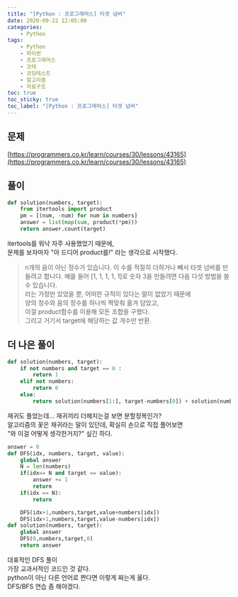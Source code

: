 ```yaml
---
title: "[Python : 프로그래머스] 타겟 넘버"
date: 2020-09-22 12:05:00
categories:
    - Python
tags:
    - Python
    - 파이썬
    - 프로그래머스
    - 코테
    - 코딩테스트
    - 알고리즘
    - 자료구조
toc: true
toc_sticky: true
toc_label: "[Python : 프로그래머스] 타겟 넘버"
---
```

## 문제
[https://programmers.co.kr/learn/courses/30/lessons/43165](https://programmers.co.kr/learn/courses/30/lessons/43165)
## 풀이
```python
def solution(numbers, target):
    from itertools import product
    pm = [(num, -num) for num in numbers]
    answer = list(map(sum, product(*pm)))
    return answer.count(target)
```
itertools를 워낙 자주 사용했었기 때문에,  
문제를 보자마자 "아 드디어 product를!" 라는 생각으로 시작했다.  
> n개의 음이 아닌 정수가 있습니다. 이 수를 적절히 더하거나 빼서 타겟 넘버를 만들려고 합니다. 예를 들어 [1, 1, 1, 1, 1]로 숫자 3을 만들려면 다음 다섯 방법을 쓸 수 있습니다.  
라는 가정만 있었을 뿐, 어떠한 규칙이 있다는 말이 없었기 때문에  
양의 정수와 음의 정수를 하나씩 짝맞춰 옮겨 담았고,  
이걸 product함수를 이용해 모든 조합을 구했다.  
그리고 거기서 target에 해당하는 값 개수만 반환.  
  
## 더 나은 풀이
```python
def solution(numbers, target):
    if not numbers and target == 0 :
        return 1
    elif not numbers:
        return 0
    else:
        return solution(numbers[1:], target-numbers[0]) + solution(numbers[1:], target+numbers[0])
```
재귀도 풀었는데... 재귀끼리 더해지는걸 보면 분할정복인가?  
알고리즘의 꽃은 재귀라는 말이 있던데, 확실히 손으로 직접 풀어보면  
"와 이걸 어떻게 셍각한거지?" 싶긴 하다.  
```python
answer = 0
def DFS(idx, numbers, target, value):
    global answer
    N = len(numbers)
    if(idx== N and target == value):
        answer += 1
        return
    if(idx == N):
        return

    DFS(idx+1,numbers,target,value+numbers[idx])
    DFS(idx+1,numbers,target,value-numbers[idx])
def solution(numbers, target):
    global answer
    DFS(0,numbers,target,0)
    return answer
```
대표적인 DFS 풀이  
가장 교과서적인 코드인 것 같다.  
python이 아닌 다른 언어로 짠다면 이렇게 짜는게 옳다.  
DFS/BFS 연습 좀 해야겠다.  